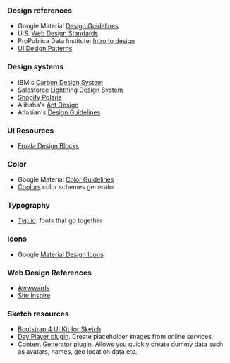 ### Design references

- Google Material [Design Guidelines](https://material.io/guidelines/)
- U.S. [Web Design Standards](https://standards.usa.gov/getting-started/)
- ProPublica Data Institute: [Intro to design](https://propublica.s3.amazonaws.com/projects/datainstitute/lena/designforj/designforj.html)
- [UI Design Patterns](http://ui-patterns.com/patterns)

### Design systems

- IBM's [Carbon Design System](https://www.carbondesignsystem.com/)
- Salesforce [Lightning Design System](https://lightningdesignsystem.com/)
- [Shopify Polaris](https://polaris.shopify.com/)
- Alibaba's [Ant Design](https://ant.design/)
- Atlasian's [Design Guidelines](https://atlassian.design/guidelines/product/overview)

### UI Resources

- [Froala Design Blocks](https://www.froala.com/design-blocks)

### Color

- Google Material [Color Guidelines](https://material.io/guidelines/style/color.html#color-color-palette)
- [Coolors](https://coolors.co/) color schemes generator

### Typography

- [Typ.io](http://typ.io/): fonts that go together

### Icons

- Google [Material Design Icons](https://material.io/icons/) 

### Web Design References

- [Awwwards](https://www.awwwards.com/)
- [Site Inspire](https://www.siteinspire.com/)

### Sketch resources

- [Bootstrap 4 UI Kit for Sketch](https://sketchrepo.com/free-sketch/bootstrap-4-grid-freebie/)
- [Day Player plugin](https://github.com/tylergaw/day-player). Create placeholder images from online services.
- [Content Generator plugin](https://github.com/timuric/Content-generator-sketch-plugin). Allows you quickly create dummy data such as avatars, names, geo location data etc.
